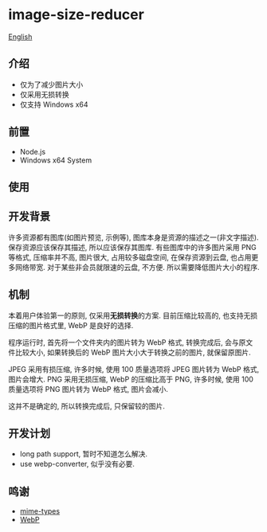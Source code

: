 # image-size-reducer
[English](./README.md)

## 介绍

- 仅为了减少图片大小
- 仅采用无损转换
- 仅支持 Windows x64

## 前置

- Node.js
- Windows x64 System

## 使用

## 开发背景

许多资源都有图库(如图片预览, 示例等), 图库本身是资源的描述之一(非文字描述).
保存资源应该保存其描述, 所以应该保存其图库.
有些图库中的许多图片采用 PNG 等格式, 压缩率并不高, 图片很大, 占用较多磁盘空间, 在保存资源到云盘, 也占用更多网络带宽. 对于某些非会员就限速的云盘, 不方便.
所以需要降低图片大小的程序.


## 机制

本着用户体验第一的原则, 仅采用**无损转换**的方案.
目前压缩比较高的, 也支持无损压缩的图片格式里, WebP 是良好的选择.

程序运行时, 首先将一个文件夹内的图片转为 WebP 格式, 转换完成后, 会与原文件比较大小, 如果转换后的 WebP 图片大小大于转换之前的图片, 就保留原图片.

JPEG 采用有损压缩, 许多时候, 使用 100 质量选项将 JPEG 图片转为 WebP 格式, 图片会增大.
PNG 采用无损压缩, WebP 的压缩比高于 PNG, 许多时候, 使用 100 质量选项将 PNG 图片转为 WebP 格式, 图片会减小.

这并不是确定的, 所以转换完成后, 只保留较的图片.

## 开发计划

- long path support, 暂时不知道怎么解决.
- use webp-converter, 似乎没有必要.

## 鸣谢
- [mime-types](https://www.npmjs.com/package/mime-types)
- [WebP](https://developers.google.com/speed/webp)